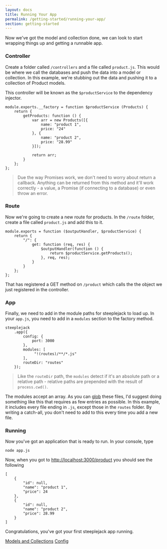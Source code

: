```yaml
---
layout: docs
title: Running Your App
permalink: /getting-started/running-your-app/
section: getting-started
---
```


Now we've got the model and collection done, we can look to start wrapping things up and getting a runnable app.

### Controller

Create a folder called `/controllers` and a file called `product.js`.  This would be where we call the databases and
push the data into a model or collection.  In this example, we're stubbing out the data and pushing it to a collection
of Product models.

This controller will be known as the `$productService` to the dependency injector.

    module.exports.__factory = function $productService (Products) {
        return {
            getProducts: function () {
                var arr = new Products([{
                    name: "product 1",
                    price: "24"
                }, {
                    name: "product 2",
                    price: "28.99"
                }]);

                return arr;
            }
        };
    };

> Due the way Promises work, we don't need to worry about return a callback.  Anything can be returned from this method
> and it'll work correctly - a value, a Promise (if connecting to a database) or even throw an error.

### Route

Now we're going to create a new route for products.  In the `/route` folder, create a file called `product.js` and add
this to it.

    module.exports = function ($outputHandler, $productService) {
        return {
            "/": {
                get: function (req, res) {
                    $outputHandler(function () {
                        return $productService.getProducts();
                    }, req, res);
                }
            }
        };
    };

That has registered a GET method on `/product` which calls the the object we just registered in the controller.

### App

Finally, we need to add in the module paths for steeplejack to load up.  In your `app.js`, you need to add in a `modules`
section to the factory method.

    steeplejack
        .app({
            config: {
                port: 3000
            },
            modules: [
                 "!(routes)/**/*.js"
            ],
            routeDir: "routes"
        });

> Like the `routeDir` path, the `modules` detect if it's an absolute path or a relative path - relative paths are
> prepended with the result of `process.cwd()`.

The modules accept an array.  As you can [glob](https://en.wikipedia.org/wiki/Glob_%28programming%29) these files, I'd
suggest doing something like this that requires as few entries as possible.  In this example, it includes every file
ending in `.js`, except those in the `routes` folder.  By writing a catch-all, you don't need to add to this every time
you add a new file.

### Running

Now you've got an application that is ready to run.  In your console, type

    node app.js

Now, when you got to [http://localhost:3000/product](http://localhost:3000/product) you should see the following

    [
        {
            "id": null,
            "name": "product 1",
            "price": 24
        },
        {
            "id": null,
            "name": "product 2",
            "price": 28.99
        }
    ]

Congratulations, you've got your first steeplejack app running.

<a href="{{ '/getting-started/models-and-collections' | prepend: site.baseurl }}" class="prev_button">Models and Collections</a>
<a href="{{ '/getting-started/config' | prepend: site.baseurl }}" class="next_button">Config</a>
